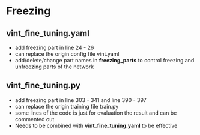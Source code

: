 # Freezing

## vint_fine_tuning.yaml

- add freezing part in line 24 - 26
- can replace the origin config file vint.yaml
- add/delete/change part names in **freezing_parts** to control freezing and unfreezing parts of the network



## vint_fine_tuning.py

- add freezing part in line 303 - 341 and line 390 - 397
- can replace the origin training file train.py
- some lines of the code is just for evaluation the result and can be commented out
- Needs to be combined with **vint_fine_tuning.yaml** to be effective